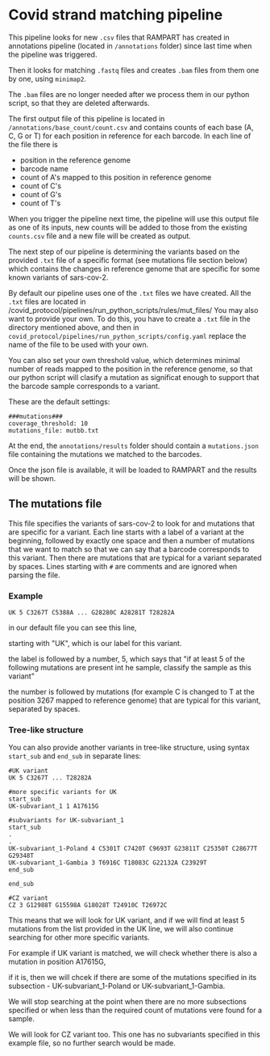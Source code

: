 # Covid strand matching pipeline

This pipeline looks for new `.csv` files that RAMPART has created in annotations  pipeline (located in `/annotations` folder) since last time when the pipeline was triggered.

Then it looks for matching `.fastq` files and creates `.bam` files from them one by one, using `minimap2`. 

The `.bam` files are no longer needed after we process them in our python script, so that they are deleted afterwards.

The first output file of this pipeline is located in `/annotations/base_count/count.csv` and contains counts of each base (A, C, G or T) for each position in reference for each barcode. In each line of the file there is 

* position in the reference genome
* barcode name
* count of A's mapped to this position in reference genome
* count of C's
* count of G's
* count of T's

When you trigger the pipeline next time, the pipeline will use this output file as one of its inputs, new counts will be added to those from the existing `counts.csv` file and a new file will be created as output.

The next step of our pipeline is determining the variants based on the provided `.txt` file of a specific format (see mutations file section below) which contains the changes in reference genome that are specific for some known variants of sars-cov-2.

By default our pipeline uses one of the `.txt` files we have created. All the `.txt` files are located in /covid_protocol/pipelines/run_python_scripts/rules/mut_files/
You may also want to provide your own. To do this, you have to create a `.txt` file in the directory mentioned above, and then in `covid_protocol/pipelines/run_python_scripts/config.yaml` replace the name of the file to be used with your own. 

You can also set your own threshold value, which determines minimal number of reads mapped to the position in the reference genome, so that our python script will clasify a mutation as significat enough to support that the barcode sample corresponds to a variant.

These are the default settings:

```
###mutations###
coverage_threshold: 10
mutations_file: mutbb.txt
```


At the end, the `annotations/results` folder should contain a `mutations.json` file containing the mutations we matched to the barcodes.

Once the json file is available, it will be loaded to RAMPART and the results will be shown.

## The mutations file
This file specifies the variants of sars-cov-2 to look for and mutations that are specific for a variant.
Each line starts with a label of a variant at the beginning, 
followed by exactly one space and then a number of mutations that we want to match so that we can say that a barcode corresponds to this variant.
Then there are mutations that are typical for a variant separated by spaces.
Lines starting with `#` are comments and are ignored when parsing the file.

### Example
```
UK 5 C3267T C5388A ... G28280C A28281T T28282A
```
in our default file you can see this line, 

starting with "UK", which is our label for this variant. 

the label is followed by a number, 5, which says that "if at least 5 of the following mutations are present int he sample, classify the sample as this variant"

the number is followed by mutations (for example C is changed to T at the position 3267 mapped to reference genome) that are typical for this variant, separated by spaces.

### Tree-like structure
You can also provide another variants in tree-like structure, using syntax `start_sub` and `end_sub` in separate lines:
```
#UK variant
UK 5 C3267T ... T28282A

#more specific variants for UK
start_sub
UK-subvariant_1 1 A17615G

#subvariants for UK-subvariant_1
start_sub
.
.
UK-subvariant_1-Poland 4 C5301T C7420T C9693T G23811T C25350T C28677T G29348T
UK-subvariant_1-Gambia 3 T6916C T18083C G22132A C23929T
end_sub

end_sub

#CZ variant
CZ 3 G12988T G15598A G18028T T24910C T26972C 
```

This means that we will look for UK variant, and if we will find at least 5 mutations from the list provided in the UK line, we will also continue searching for other more specific variants.

For example if UK variant is matched, we will check whether there is also a mutation in position A17615G, 

if it is, then we will chcek if there are some of the mutations specified in its subsection - UK-subvariant_1-Poland or UK-subvariant_1-Gambia. 

We will stop searching at the point when there are no more subsections specified or when less than the required count of mutations vere found for a sample.

We will look for CZ variant too. This one has no subvariants specified in this example file, so no further search would be made.

